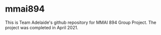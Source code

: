 # mmai894

This is Team Adelaide's github repository for MMAI 894 Group Project. 
The project was completed in April 2021. 
